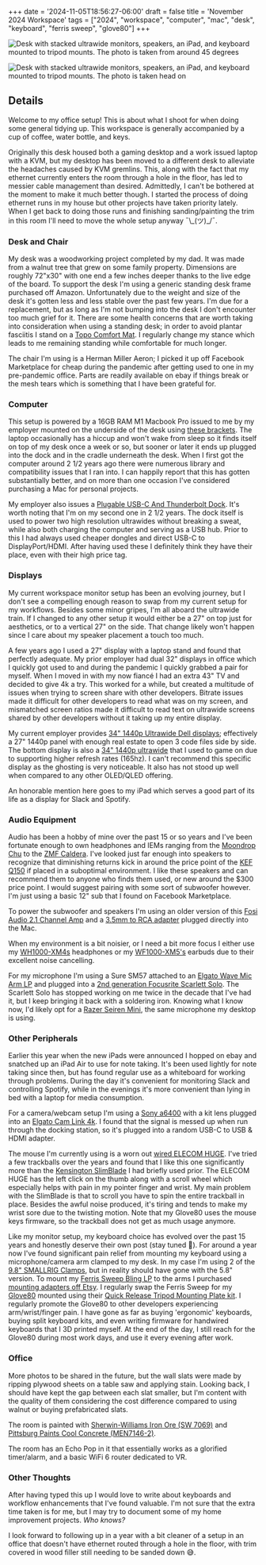 +++
date = '2024-11-05T18:56:27-06:00'
draft = false
title = 'November 2024 Workspace'
tags = ["2024", "workspace", "computer", "mac", "desk", "keyboard", "ferris sweep", "glove80"]
+++

![Desk with stacked ultrawide monitors, speakers, an iPad, and keyboard mounted to tripod mounts. The photo is taken from around 45 degrees](../../images/post_pics/nov_2024_workspace/desk-blurred.png)

![Desk with stacked ultrawide monitors, speakers, an iPad, and keyboard mounted to tripod mounts. The photo is taken head on](../../images/post_pics/nov_2024_workspace/desk-headon.png)

## Details

Welcome to my office setup! This is about what I shoot for when doing some general tidying up. This workspace is generally accompanied by a cup of coffee, water bottle, and keys.

Originally this desk housed both a gaming desktop and a work issued laptop with a KVM, but my desktop has been moved to a different desk to alleviate the headaches caused by KVM gremlins. This, along with the fact that my ethernet currently enters the room through a hole in the floor, has led to messier cable management than desired. Admittedly, I can't be bothered at the moment to make it much better though. I started the process of doing ethernet runs in my house but other projects have taken priority lately. When I get back to doing those runs and finishing sanding/painting the trim in this room I'll need to move the whole setup anyway ¯\\\_(ツ)_/¯. 

### Desk and Chair

My desk was a woodworking project completed by my dad. It was made from a walnut tree that grew on some family property. Dimensions are roughly 72"x30" with one end a few inches deeper thanks to the live edge of the board. To support the desk I'm using a generic standing desk frame purchased off Amazon. Unfortunately due to the weight and size of the desk it's gotten less and less stable over the past few years. I'm due for a replacement, but as long as I'm not bumping into the desk I don't encounter too much grief for it. There are some health concerns that are worth taking into consideration when using a standing desk; in order to avoid plantar fasciitis I stand on a [Topo Comfort Mat](https://www.amazon.com/Ergodriven-Not-Flat-Anti-Fatigue-Calculated-Must-Have/dp/B00V3TO9EK). I regularly change my stance which leads to me remaining standing while comfortable for much longer.

The chair I'm using is a Herman Miller Aeron; I picked it up off Facebook Marketplace for cheap during the pandemic after getting used to one in my pre-pandemic office. Parts are readily available on ebay if things break or the mesh tears which is something that I have been grateful for.

### Computer
This setup is powered by a 16GB RAM M1 Macbook Pro issued to me by my employer mounted on the underside of the desk using [these brackets](https://www.amazon.com/IFCASE-MacBook-Keyboard-Anti-Scratch-Silicone/dp/B09Z6QZ9MK). The laptop occasionally has a hiccup and won't wake from sleep so it finds itself on top of my desk once a week or so, but sooner or later it ends up plugged into the dock and in the cradle underneath the desk. When I first got the computer around 2 1/2 years ago there were numerous library and compatibility issues that I ran into. I can happily report that this has gotten substantially better, and on more than one occasion I've considered purchasing a Mac for personal projects.

My employer also issues a [Plugable USB-C And Thunderbolt Dock](https://www.amazon.com/Plugable-Thunderbolt-3-Dock-Dual-Monitor/dp/B08HR3T837). It's worth noting that I'm on my second one in 2 1/2 years. The dock itself is used to power two high resolution ultrawides without breaking a sweat, while also both charging the computer and serving as a USB hub. Prior to this I had always used cheaper dongles and direct USB-C to DisplayPort/HDMI. After having used these I definitely think they have their place, even with their high price tag.

### Displays

My current workspace monitor setup has been an evolving journey, but I don't see a compelling enough reason to swap from my current setup for my workflows. Besides some minor gripes, I'm all aboard the ultrawide train. If I changed to any other setup it would either be a 27" on top just for aesthetics, or to a vertical 27" on the side. That change likely won't happen since I care about my speaker placement a touch too much.

A few years ago I used a 27" display with a laptop stand and found that perfectly adequate. My prior employer had dual 32" displays in office which I quickly got used to and during the pandemic I quickly grabbed a pair for myself. When I moved in with my now fiancé I had an extra 43" TV and decided to give 4k a try. This worked for a while, but created a multitude of issues when trying to screen share with other developers. Bitrate issues made it difficult for other developers to read what was on my screen, and mismatched screen ratios made it difficult to read text on ultrawide screens shared by other developers without it taking up my entire display.

My current employer provides [34" 1440p Ultrawide Dell displays](https://www.dell.com/en-us/shop/dell-34-curved-monitor-s3422dw/apd/210-axns/monitors-monitor-accessories); effectively a 27" 1440p panel with enough real estate to open 3 code files side by side. The bottom display is also a [34" 1440p ultrawide](https://www.asus.com/us/displays-desktops/monitors/tuf-gaming/tuf-gaming-vg34vql1b/) that I used to game on due to supporting higher refresh rates (165hz). I can't recommend this specific display as the ghosting is very noticeable. It also has not stood up well when compared to any other OLED/QLED offering.

An honorable mention here goes to my iPad which serves a good part of its life as a display for Slack and Spotify.

### Audio Equipment

Audio has been a hobby of mine over the past 15 or so years and I've been fortunate enough to own headphones and IEMs ranging from the [Moondrop Chu](https://moondroplab.com/en/products/chu) to the [ZMF Caldera](https://shop.zmfheadphones.com/products/caldera). I've looked just far enough into speakers to recognize that diminishing returns kick in around the price point of the [KEF Q150](https://www.amazon.com/KEF-Q150-Bookshelf-Speakers-Black/dp/B071P6KQZX) if placed in a suboptimal environment. I like these speakers and can recommend them to anyone who finds them used, or new around the $300 price point. I would suggest pairing with some sort of subwoofer however. I'm just using a basic 12" sub that I found on Facebook Marketplace.

To power the subwoofer and speakers I'm using an older version of this [Fosi Audio 2.1 Channel Amp](https://www.amazon.com/Fosi-Audio-BT30D-Pro-Integrated/dp/B09YNBHR73) and a [3.5mm to RCA adapter](https://www.amazon.com/Amazon-Basics-Adapter-Subwoofer-Gold-Plated/dp/B01D5H8JW0) plugged directly into the Mac.

When my environment is a bit noisier, or I need a bit more focus I either use my [WH1000-XM4s](https://www.amazon.com/Sony-WH-1000XM4-Canceling-Headphones-phone-call/dp/B0863TXGM3) headphones or my [WF1000-XM5's](https://www.amazon.com/Sony-WF-1000XM5-Bluetooth-Canceling-Headphones/dp/B0C33XXS56) earbuds due to their excellent noise cancelling.

For my microphone I'm using a Sure SM57 attached to an [Elgato Wave Mic Arm LP](https://www.amazon.com/Elgato-Wave-Mic-Arm-Microphone/dp/B09) and plugged into a [2nd generation Focusrite Scarlett Solo](https://www.amazon.com/Focusrite-Scarlett-Audio-Interface-Tools/dp/B01E6T56CM). The Scarlett Solo has stopped working on me twice in the decade that I've had it, but I keep bringing it back with a soldering iron. Knowing what I know now, I'd likely opt for a [Razer Seiren Mini](https://www.amazon.com/gp/product/B08HGLTNDM), the same microphone my desktop is using.

### Other Peripherals

Earlier this year when the new iPads were announced I hopped on ebay and snatched up an iPad Air to use for note taking. It's been used lightly for note taking since then, but has found regular use as a whiteboard for working through problems. During the day it's convenient for monitoring Slack and controlling Spotify, while in the evenings it's more convenient than lying in bed with a laptop for media consumption.

For a camera/webcam setup I'm using a [Sony a6400](https://electronics.sony.com/imaging/interchangeable-lens-cameras/aps-c/p/ilce6400-b) with a kit lens plugged into an [Elgato Cam Link 4k](https://www.amazon.com/Elgato-Cam-Link-Broadcast-Camcorder/dp/B07K3FN5MR). I found that the signal is messed up when run through the docking station, so it's plugged into a random USB-C to USB & HDMI adapter.

The mouse I'm currently using is a worn out [wired ELECOM HUGE](https://www.amazon.com/ELECOM-M-HT1URBK-Trackball-Ergonomic-Precision/dp/B07353DBP9). I've tried a few trackballs over the years and found that I like this one significantly more than the [Kensington SlimBlade](https://www.amazon.com/Kensington-SlimBlade-Trackball-Mouse-K72327U/dp/B001MTE32Y?) I had briefly used prior. The ELECOM HUGE has the left click on the thumb along with a scroll wheel which especially helps with pain in my pointer finger and wrist. My main problem with the SlimBlade is that to scroll you have to spin the entire trackball in place. Besides the awful noise produced, it's tiring and tends to make my wrist sore due to the twisting motion. Note that my Glove80 uses the mouse keys firmware, so the trackball does not get as much usage anymore.

Like my monitor setup, my keyboard choice has evolved over the past 15 years and honestly deserve their own post (stay tuned 🙂). For around a year now I've found significant pain relief from mounting my keyboard using a microphone/camera arm clamped to my desk. In my case I'm using 2 of the [9.8" SMALLRIG Clamps](https://www.amazon.com/dp/B087T4T8D5), but in reality should have gone with the 5.8" version. To mount my [Ferris Sweep Bling LP](https://github.com/davidphilipbarr/Sweep) to the arms I purchased [mounting adapters off Etsy](https://www.etsy.com/listing/1237160746/the-lucky-pucker-tripod-adapter-puck-kit?ref=yr_purchases). I regularly swap the Ferris Sweep for my  [Glove80](https://www.moergo.com/pages/glove80-split-ergonomic-keyboard-wrist-hand-pain-free) mounted using their [Quick Release Tripod Mounting Plate kit](https://www.moergo.com/collections/glove80-accessories/products/tqr-glv80?variant=44253212639505). I regularly promote the Glove80 to other developers experiencing arm/wrist/finger pain. I have gone as far as buying 'ergonomic' keyboards, buying split keyboard kits, and even writing firmware for handwired keyboards that I 3D printed myself. At the end of the day, I still reach for the Glove80 during most work days, and use it every evening after work.

### Office
More photos to be shared in the future, but the wall slats were made by ripping plywood sheets on a table saw and applying stain. Looking back, I should have kept the gap between each slat smaller, but I'm content with the quality of them considering the cost difference compared to using walnut or buying prefabricated slats.

The room is painted with [Sherwin-Williams Iron Ore (SW 7069)](https://www.sherwin-williams.com/en-us/color/color-family/neutral-paint-colors/sw7069-iron-ore) and [Pittsburg Paints Cool Concrete (MEN7146-2)](https://pittsburghpaintsandstains.com/color/color-families/whites/cool-concrete).

The room has an Echo Pop in it that essentially works as a glorified timer/alarm, and a basic WiFi 6 router dedicated to VR.

### Other Thoughts
After having typed this up I would love to write about keyboards and workflow enhancements that I've found valuable. I'm not sure that the extra time taken is for me, but I may try to document some of my home improvement projects. *Who knows?*

I look forward to following up in a year with a bit cleaner of a setup in an office that doesn't have ethernet routed through a hole in the floor, with trim covered in wood filler still needing to be sanded down 😅.
